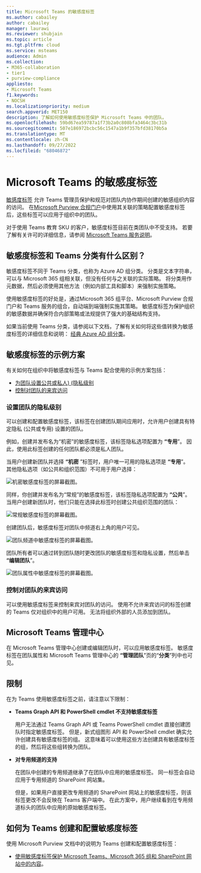 ```yaml
---
title: Microsoft Teams 的敏感度标签
ms.author: cabailey
author: cabailey
manager: laurawi
ms.reviewer: shubjain
ms.topic: article
ms.tgt.pltfrm: cloud
ms.service: msteams
audience: Admin
ms.collection:
- M365-collaboration
- tier1
- purview-compliance
appliesto:
- Microsoft Teams
f1.keywords:
- NOCSH
ms.localizationpriority: medium
search.appverid: MET150
description: 了解如何使用敏感度标签保护 Microsoft Teams 中的团队。
ms.openlocfilehash: 59bd67ea59787a1f73b2a0c808bfa3464c3bc31b
ms.sourcegitcommit: 507e186972bcbc56c1547a1b9f357bfd38170b5a
ms.translationtype: MT
ms.contentlocale: zh-CN
ms.lasthandoff: 09/27/2022
ms.locfileid: "68046872"
---
```

# <a name="sensitivity-labels-for-microsoft-teams"></a>Microsoft Teams 的敏感度标签

[敏感度标签](/microsoft-365/compliance/sensitivity-labels) 允许 Teams 管理员保护和规范对团队内协作期间创建的敏感组织内容的访问。 在[Microsoft Purview 合规门户](/microsoft-365/compliance/go-to-the-securitycompliance-center)中使用其关联的策略配置敏感度标签后，这些标签可以应用于组织中的团队。

对于使用 Teams 教育 SKU 的客户，敏感度标签目前在类团队中不受支持。 若要了解有关许可的详细信息，请参阅 [Microsoft Teams 服务说明](/office365/servicedescriptions/teams-service-description)。

## <a name="whats-the-difference-between-sensitivity-labels-and-teams-classification"></a>敏感度标签和 Teams 分类有什么区别？

敏感度标签不同于 Teams 分类，也称为 Azure AD 组分类。 分类是文本字符串，可以与 Microsoft 365 组相关联，但没有任何与之关联的实际策略。 将分类用作元数据，然后必须使用其他方法（例如内部工具和脚本）来强制实施策略。

使用敏感度标签的好处是，通过Microsoft 365 组平台、Microsoft Purview 合规门户和 Teams 服务的组合，自动端到端强制实施其策略。 敏感度标签为保护组织的敏感数据并确保符合内部策略或法规提供了强大的基础结构支持。

如果当前使用 Teams 分类，请参阅以下文档，了解有关如何将这些值转换为敏感度标签的详细信息和说明： [经典 Azure AD 组分类](/microsoft-365/compliance/sensitivity-labels-teams-groups-sites#classic-azure-ad-group-classification)。

## <a name="example-scenarios-for-sensitivity-labels"></a>敏感度标签的示例方案

有关如何在组织中将敏感度标签与 Teams 配合使用的示例方案包括：

- [为团队设置公共或私人)  (隐私级别](#set-the-privacy-level-for-teams)
- [控制对团队的来宾访问](#control-guest-access-to-teams)

### <a name="set-the-privacy-level-for-teams"></a>设置团队的隐私级别

可以创建和配置敏感度标签，该标签在创建团队期间应用时，允许用户创建具有特定隐私 (公共或专用) 设置的团队。

例如，创建并发布名为“机密”的敏感度标签，该标签隐私选项配置为 **“专用**”。 因此，使用此标签创建的任何团队都必须是私人团队。 

当用户创建新团队并选择 **“机密** ”标签时，用户唯一可用的隐私选项是 **“专用**”。 其他隐私选项（如公共和组织范围）不可用于用户选择：

![机密敏感度标签的屏幕截图。](media/sensitivity-labels-confidential-example.png)

同样，你创建并发布名为“常规”的敏感度标签，该标签隐私选项配置为 **“公共**”。 当用户创建新团队时，他们只能在选择此标签时创建公共组织范围的团队：

![常规敏感度标签的屏幕截图。](media/sensitivity-labels-general-example.png)

创建团队后，敏感度标签对团队中频道右上角的用户可见。 

![团队频道中敏感度标签的屏幕截图。](media/sensitivity-labels-channel.png)

团队所有者可以通过转到团队随时更改团队的敏感度标签和隐私设置，然后单击 **“编辑团队**”。

![团队属性中敏感度标签的屏幕截图。](media/sensitivity-labels-edit-team.png)

### <a name="control-guest-access-to-teams"></a>控制对团队的来宾访问

可以使用敏感度标签来控制来宾对团队的访问。 使用不允许来宾访问的标签创建的 Teams 仅对组织中的用户可用。 无法将组织外部的人员添加到团队。

## <a name="microsoft-teams-admin-center"></a>Microsoft Teams 管理中心

在 Microsoft Teams 管理中心创建或编辑团队时，可以应用敏感度标签。 敏感度标签在团队属性和 Microsoft Teams 管理中心的 **“管理团队**”页的“**分类**”列中也可见。

## <a name="limitations"></a>限制

在为 Teams 使用敏感度标签之前，请注意以下限制：

- **Teams Graph API 和 PowerShell cmdlet 不支持敏感度标签**
    
    用户无法通过 Teams Graph API 或 Teams PowerShell cmdlet 直接创建团队时指定敏感度标签。 但是，新式组图形 API 和 PowerShell cmdlet 确实允许创建具有敏感度标签的组。 这意味着可以使用这些方法创建具有敏感度标签的组，然后将这些组转换为团队。

- **对专用频道的支持**
    
    在团队中创建的专用频道继承了在团队中应用的敏感度标签。 同一标签会自动应用于专用频道的 SharePoint 网站集。
    
    但是，如果用户直接更改专用频道的 SharePoint 网站上的敏感度标签，则该标签更改不会反映在 Teams 客户端中。 在此方案中，用户继续看到在专用频道标头的团队中应用的原始敏感度标签。

## <a name="how-to-create-and-configure-sensitivity-labels-for-teams"></a>如何为 Teams 创建和配置敏感度标签

使用 Microsoft Purview 文档中的说明为 Teams 创建和配置敏感度标签： 

- [使用敏感度标签保护 Microsoft Teams、Microsoft 365 组和 SharePoint 网站中的内容](/microsoft-365/compliance/sensitivity-labels-teams-groups-sites)。
